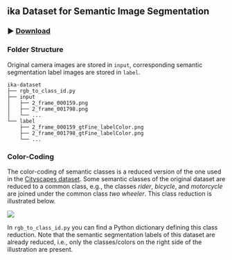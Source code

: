 ## ika Dataset for Semantic Image Segmentation

### :arrow_forward: [Download](https://rwth-aachen.sciebo.de/s/xkPs4OPBdtuA6YF)

### Folder Structure

Original camera images are stored in `input`, corresponding semantic segmentation label images are stored in `label`.

```
ika-dataset
├── rgb_to_class_id.py
├── input
│   ├── 2_frame_000159.png
│   ├── 2_frame_001798.png
│   └── ...
└── label
    ├── 2_frame_000159_gtFine_labelColor.png
    ├── 2_frame_001798_gtFine_labelColor.png
    └── ...
```

### Color-Coding

The color-coding of semantic classes is a reduced version of the one used in the [Cityscapes dataset](https://www.cityscapes-dataset.com/). Some semantic classes of the original dataset are reduced to a common class, e.g., the classes *rider*, *bicycle*, and *motorcycle* are joined under the common class *two wheeler*. This class reduction is illustrated below.

![](color-coding-reduction.png)

In `rgb_to_class_id.py` you can find a Python dictionary defining this class reduction. Note that the semantic segmentation labels of this dataset are already reduced, i.e., only the classes/colors on the right side of the illustration are present.
